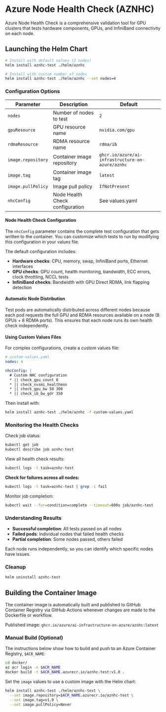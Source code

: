 # Azure Node Health Check (AZNHC)

Azure Node Health Check is a comprehensive validation tool for GPU clusters that tests hardware components, GPUs, and InfiniBand connectivity on each node.

## Launching the Helm Chart

```bash
# Install with default values (2 nodes)
helm install aznhc-test ./helm/aznhc

# Install with custom number of nodes
helm install aznhc-test ./helm/aznhc --set nodes=4
```

### Configuration Options

| Parameter | Description | Default |
|-----------|-------------|---------|
| `nodes` | Number of nodes to test | `2` |
| `gpuResource` | GPU resource name | `nvidia.com/gpu` |
| `rdmaResource` | RDMA resource name | `rdma/ib` |
| `image.repository` | Container image repository | `ghcr.io/azure/ai-infrastructure-on-azure/aznhc` |
| `image.tag` | Container image tag | `latest` |
| `image.pullPolicy` | Image pull policy | `IfNotPresent` |
| `nhcConfig` | Node Health Check configuration | See values.yaml |

#### Node Health Check Configuration

The `nhcConfig` parameter contains the complete test configuration that gets written to the container. You can customize which tests to run by modifying this configuration in your values file.

The default configuration includes:
- **Hardware checks**: CPU, memory, swap, InfiniBand ports, Ethernet interfaces
- **GPU checks**: GPU count, health monitoring, bandwidth, ECC errors, clock throttling, NCCL tests
- **InfiniBand checks**: Bandwidth with GPU Direct RDMA, link flapping detection

#### Automatic Node Distribution

Test pods are automatically distributed across different nodes because each pod requests the full GPU and RDMA resources available on a node (8 GPUs + 8 RDMA ports). This ensures that each node runs its own health check independently.

#### Using Custom Values Files

For complex configurations, create a custom values file:

```yaml
# custom-values.yaml
nodes: 4

nhcConfig: |
  # Custom NHC configuration
  * || check_gpu_count 8
  * || check_nvsmi_healthmon
  * || check_gpu_bw 50 300
  * || check_ib_bw_gdr 350
```

Then install with:
```bash
helm install aznhc-test ./helm/aznhc -f custom-values.yaml
```

### Monitoring the Health Checks

Check job status:
```bash
kubectl get job
kubectl describe job aznhc-test
```

View all health check results:
```bash
kubectl logs -l task=aznhc-test
```

**Check for failures across all nodes:**
```bash
kubectl logs -l task=aznhc-test | grep -i fail
```

Monitor job completion:
```bash
kubectl wait --for=condition=complete --timeout=600s job/aznhc-test
```

### Understanding Results

- **Successful completion**: All tests passed on all nodes
- **Failed pods**: Individual nodes that failed health checks
- **Partial completion**: Some nodes passed, others failed

Each node runs independently, so you can identify which specific nodes have issues.

### Cleanup

```bash
helm uninstall aznhc-test
```

## Building the Container Image

The container image is automatically built and published to GitHub Container Registry via GitHub Actions whenever changes are made to the Dockerfile or workflow.

Published image: `ghcr.io/azure/ai-infrastructure-on-azure/aznhc:latest`

### Manual Build (Optional)

The instructions below show how to build and push to an Azure Container Registry, `$ACR_NAME`:

```bash
cd docker/
az acr login -n $ACR_NAME
docker build -t $ACR_NAME.azurecr.io/aznhc-test:v1.0 .
```

Set the `image` values to use a custom image with the Helm chart:

```bash
helm install aznhc-test ./helm/aznhc-test \
  --set image.repository=$ACR_NAME.azurecr.io/aznhc-test \
  --set image.tag=v1.0 \
  --set image.pullPolicy=Never
```

